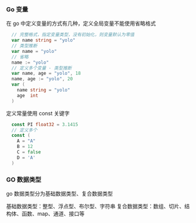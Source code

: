 ### Go 变量

在 go 中定义变量的方式有几种，定义全局变量不能使用省略格式

```go
  // 完整格式，指定变量类型，没有初始化，则变量默认为零值
  var name string = "yolo"
  // 类型推断
  var name = "yolo"
  // 省略
  name := "yolo"
  // 定义多个变量 - 类型推断
  var name, age = "yolo", 18
  name, age := "yolo", 20
  var (
    name string = "yolo"
    age  int
  )
```

定义常量使用 const 关键字

```go
  const PI float32 = 3.1415
  // 定义多个
  const (
    A = "A"
    B = 12
    C = false
    D = 'A'
  )
```

### GO 数据类型

go 数据类型分为基础数据类型、复合数据类型

基础数据类型：整型、浮点型、布尔型、字符串
复合数据类型：数组、切片、结构体、函数、map、通道、接口等
